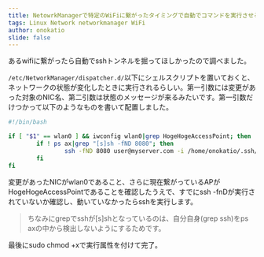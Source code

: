 ```yaml
---
title: NetowrkManagerで特定のWiFiに繋がったタイミングで自動でコマンドを実行させる
tags: Linux Network networkmanager WiFi
author: onokatio
slide: false
---
```

あるwifiに繋がったら自動でsshトンネルを掘ってほしかったので調べました。

`/etc/NetworkManager/dispatcher.d/`以下にシェルスクリプトを置いておくと、ネットワークの状態が変化したときに実行されるらしい。第一引数には変更があった対象のNIC名、第二引数は状態のメッセージが来るみたいです。第一引数だけつかって以下のようなものを書いて配置しました。


```bash
#!/bin/bash

if [ "$1" == wlan0 ] && iwconfig wlan0|grep HogeHogeAccessPoint; then
        if ! ps ax|grep "[s]sh -fND 8080"; then
                ssh -fND 8080 user@myserver.com -i /home/onokatio/.ssh/id_rsa -o "StrictHostKeyChecking no"
        fi
fi
```

変更があったNICがwlan0であること、さらに現在繋がっているAPがHogeHogeAccessPointであることを確認したうえで、すでにssh -fnDが実行されていないか確認し、動いていなかったらsshを実行します。
>ちなみにgrepでsshが[s]shとなっているのは、自分自身(grep ssh)をps axの中から検出しないようにするためです。

最後にsudo chmod +xで実行属性を付けて完了。

